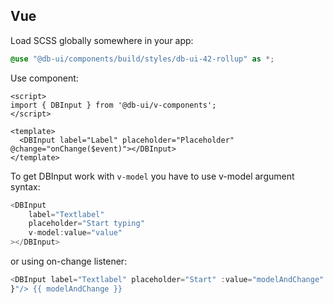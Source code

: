 ## Vue

Load SCSS globally somewhere in your app:

```scss
@use "@db-ui/components/build/styles/db-ui-42-rollup" as *;

```

Use component:

```vue
<script>
import { DBInput } from '@db-ui/v-components';
</script>

<template>
  <DBInput label="Label" placeholder="Placeholder" @change="onChange($event)"></DBInput>
</template>
```

To get DBInput work with `v-model` you have to use v-model argument syntax:

```typescript
<DBInput
	label="Textlabel"
	placeholder="Start typing"
	v-model:value="value"
></DBInput>
```

or using on-change listener:

```typescript
<DBInput label="Textlabel" placeholder="Start" :value="modelAndChange" @change="($event) => { modelAndChange = $event.target.value;
}"/> {{ modelAndChange }}
```

